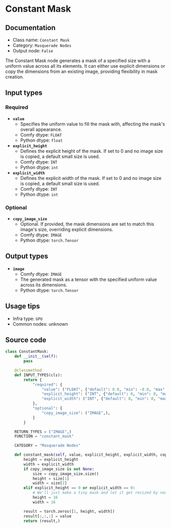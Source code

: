 # Constant Mask
## Documentation
- Class name: `Constant Mask`
- Category: `Masquerade Nodes`
- Output node: `False`

The Constant Mask node generates a mask of a specified size with a uniform value across all its elements. It can either use explicit dimensions or copy the dimensions from an existing image, providing flexibility in mask creation.
## Input types
### Required
- **`value`**
    - Specifies the uniform value to fill the mask with, affecting the mask's overall appearance.
    - Comfy dtype: `FLOAT`
    - Python dtype: `float`
- **`explicit_height`**
    - Defines the explicit height of the mask. If set to 0 and no image size is copied, a default small size is used.
    - Comfy dtype: `INT`
    - Python dtype: `int`
- **`explicit_width`**
    - Defines the explicit width of the mask. If set to 0 and no image size is copied, a default small size is used.
    - Comfy dtype: `INT`
    - Python dtype: `int`
### Optional
- **`copy_image_size`**
    - Optional. If provided, the mask dimensions are set to match this image's size, overriding explicit dimensions.
    - Comfy dtype: `IMAGE`
    - Python dtype: `torch.Tensor`
## Output types
- **`image`**
    - Comfy dtype: `IMAGE`
    - The generated mask as a tensor with the specified uniform value across its dimensions.
    - Python dtype: `torch.Tensor`
## Usage tips
- Infra type: `GPU`
- Common nodes: unknown


## Source code
```python
class ConstantMask:
    def __init__(self):
        pass

    @classmethod
    def INPUT_TYPES(cls):
        return {
            "required": {
                "value": ("FLOAT", {"default": 0.0, "min": -8.0, "max": 8.0, "step": 0.01}),
                "explicit_height": ("INT", {"default": 0, "min": 0, "max": VERY_BIG_SIZE, "step": 1}),
                "explicit_width": ("INT", {"default": 0, "min": 0, "max": VERY_BIG_SIZE, "step": 1}),
            },
            "optional": {
                "copy_image_size": ("IMAGE",),
            }
        }

    RETURN_TYPES = ("IMAGE",)
    FUNCTION = "constant_mask"

    CATEGORY = "Masquerade Nodes"

    def constant_mask(self, value, explicit_height, explicit_width, copy_image_size = None):
        height = explicit_height
        width = explicit_width
        if copy_image_size is not None:
            size = copy_image_size.size()
            height = size[1]
            width = size[2]
        elif explicit_height == 0 or explicit_width == 0:
            # We'll just make a tiny mask and let it get resized by nodes further downstream
            height = 16
            width = 16

        result = torch.zeros([1, height, width])
        result[:,:,:] = value
        return (result,)

```
